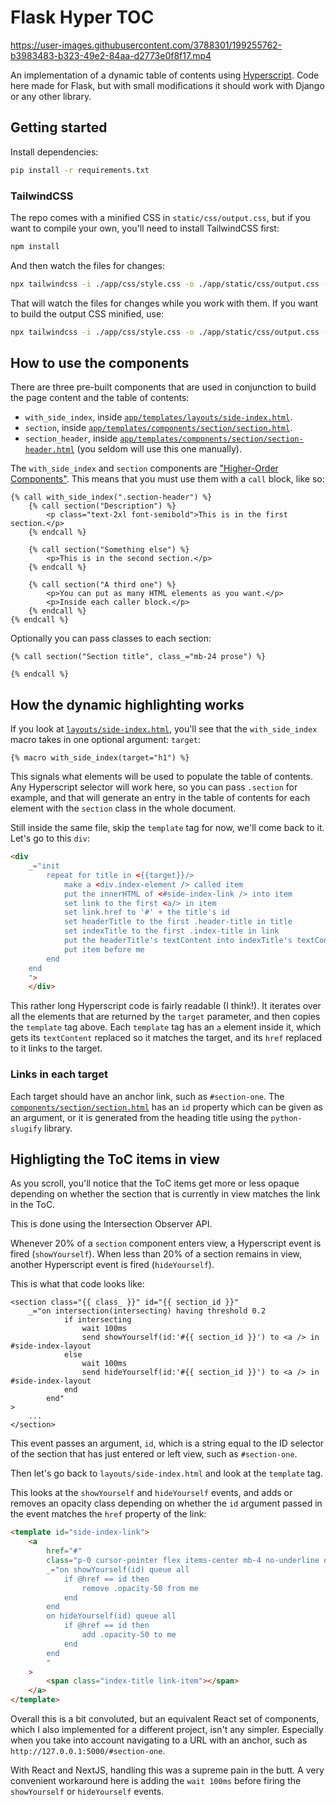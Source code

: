 # Flask Hyper TOC

https://user-images.githubusercontent.com/3788301/199255762-b3983483-b323-49e2-84aa-d2773e0f8f17.mp4

An implementation of a dynamic table of contents using [Hyperscript](https://hyperscript.org/). Code here made for Flask, but with small modifications it should work with Django or any other library.

## Getting started

Install dependencies:

```bash
pip install -r requirements.txt
```

### TailwindCSS

The repo comes with a minified CSS in `static/css/output.css`, but if you want to compile your own, you'll need to install TailwindCSS first:

```bash
npm install
```

And then watch the files for changes:

```bash
npx tailwindcss -i ./app/css/style.css -o ./app/static/css/output.css --watch
```

That will watch the files for changes while you work with them. If you want to build the output CSS minified, use:

```bash
npx tailwindcss -i ./app/css/style.css -o ./app/static/css/output.css --minify
```

## How to use the components

There are three pre-built components that are used in conjunction to build the page content and the table of contents:

- `with_side_index`, inside [`app/templates/layouts/side-index.html`](app/templates/layouts/side-index.html).
- `section`, inside [`app/templates/components/section/section.html`](app/templates/components/section/section.html).
- `section_header`, inside [`app/templates/components/section/section-header.html`](app/templates/components/section/section-header.html) (you seldom will use this one manually).

The `with_side_index` and `section` components are ["Higher-Order Components"](https://jinja.palletsprojects.com/en/3.0.x/templates/#call). This means that you must use them with a `call` block, like so:

```jinja
{% call with_side_index(".section-header") %}
    {% call section("Description") %}
        <p class="text-2xl font-semibold">This is in the first section.</p>
    {% endcall %}

    {% call section("Something else") %}
        <p>This is in the second section.</p>
    {% endcall %}

    {% call section("A third one") %}
        <p>You can put as many HTML elements as you want.</p>
        <p>Inside each caller block.</p>
    {% endcall %}
{% endcall %}
```

Optionally you can pass classes to each section:

```jinja
{% call section("Section title", class_="mb-24 prose") %}

{% endcall %}
```

## How the dynamic highlighting works

If you look at [`layouts/side-index.html`](app/templates/layouts/side-index.html), you'll see that the `with_side_index` macro takes in one optional argument: `target`:

```jinja
{% macro with_side_index(target="h1") %}
```

This signals what elements will be used to populate the table of contents. Any Hyperscript selector will work here, so you can pass `.section` for example, and that will generate an entry in the table of contents for each element with the `section` class in the whole document.

Still inside the same file, skip the `template` tag for now, we'll come back to it. Let's go to this `div`:

```html
<div 
    _="init
        repeat for title in <{{target}}/>
            make a <div.index-element /> called item
            put the innerHTML of <#side-index-link /> into item
            set link to the first <a/> in item
            set link.href to '#' + the title's id
            set headerTitle to the first .header-title in title
            set indexTitle to the first .index-title in link
            put the headerTitle's textContent into indexTitle's textContent
            put item before me
        end
    end
    ">
    </div>
```

This rather long Hyperscript code is fairly readable (I think!). It iterates over all the elements that are returned by the `target` parameter, and then copies the `template` tag above. Each `template` tag has an `a` element inside it, which gets its `textContent` replaced so it matches the target, and its `href` replaced to it links to the target.

### Links in each target

Each target should have an anchor link, such as `#section-one`. The [`components/section/section.html`](app/templates/components/section/section.html) has an `id` property which can be given as an argument, or it is generated from the heading title using the `python-slugify` library.

## Highligting the ToC items in view

As you scroll, you'll notice that the ToC items get more or less opaque depending on whether the section that is currently in view matches the link in the ToC.

This is done using the Intersection Observer API.

Whenever 20% of a `section` component enters view, a Hyperscript event is fired (`showYourself`). When less than 20% of a section remains in view, another Hyperscript event is fired (`hideYourself`).

This is what that code looks like:

```jinja
<section class="{{ class_ }}" id="{{ section_id }}"
    _="on intersection(intersecting) having threshold 0.2
            if intersecting
                wait 100ms
                send showYourself(id:'#{{ section_id }}') to <a /> in #side-index-layout
            else
                wait 100ms
                send hideYourself(id:'#{{ section_id }}') to <a /> in #side-index-layout
            end
        end"
>
    ...
</section>
```

This event passes an argument, `id`, which is a string equal to the ID selector of the section that has just entered or left view, such as `#section-one`.

Then let's go back to `layouts/side-index.html` and look at the `template` tag.

This looks at the `showYourself` and `hideYourself` events, and adds or removes an opacity class depending on whether the `id` argument passed in the event matches the `href` property of the link:

```html
<template id="side-index-link">
    <a
        href="#"
        class="p-0 cursor-pointer flex items-center mb-4 no-underline opacity-50 hover:opacity-100 transition-opacity"
        _="on showYourself(id) queue all
            if @href == id then
                remove .opacity-50 from me
            end
        end
        on hideYourself(id) queue all
            if @href == id then
                add .opacity-50 to me
            end
        end
        "
    >
        <span class="index-title link-item"></span>
    </a>
</template>
```

Overall this is a bit convoluted, but an equivalent React set of components, which I also implemented for a different project, isn't any simpler. Especially when you take into account navigating to a URL with an anchor, such as `http://127.0.0.1:5000/#section-one`.

With React and NextJS, handling this was a supreme pain in the butt. A very convenient workaround here is adding the `wait 100ms` before firing the `showYourself` or `hideYourself` events.
